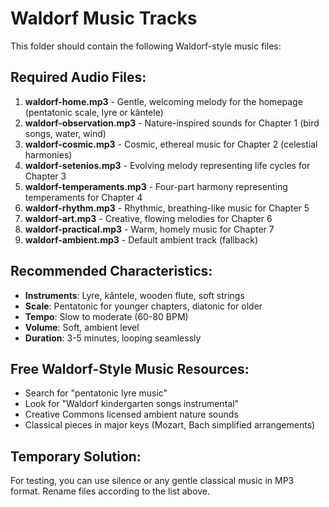 # Waldorf Music Tracks

This folder should contain the following Waldorf-style music files:

## Required Audio Files:

1. **waldorf-home.mp3** - Gentle, welcoming melody for the homepage (pentatonic scale, lyre or kântele)
2. **waldorf-observation.mp3** - Nature-inspired sounds for Chapter 1 (bird songs, water, wind)
3. **waldorf-cosmic.mp3** - Cosmic, ethereal music for Chapter 2 (celestial harmonies)
4. **waldorf-setenios.mp3** - Evolving melody representing life cycles for Chapter 3
5. **waldorf-temperaments.mp3** - Four-part harmony representing temperaments for Chapter 4
6. **waldorf-rhythm.mp3** - Rhythmic, breathing-like music for Chapter 5
7. **waldorf-art.mp3** - Creative, flowing melodies for Chapter 6
8. **waldorf-practical.mp3** - Warm, homely music for Chapter 7
9. **waldorf-ambient.mp3** - Default ambient track (fallback)

## Recommended Characteristics:

- **Instruments**: Lyre, kântele, wooden flute, soft strings
- **Scale**: Pentatonic for younger chapters, diatonic for older
- **Tempo**: Slow to moderate (60-80 BPM)
- **Volume**: Soft, ambient level
- **Duration**: 3-5 minutes, looping seamlessly

## Free Waldorf-Style Music Resources:

- Search for "pentatonic lyre music"
- Look for "Waldorf kindergarten songs instrumental"
- Creative Commons licensed ambient nature sounds
- Classical pieces in major keys (Mozart, Bach simplified arrangements)

## Temporary Solution:

For testing, you can use silence or any gentle classical music in MP3 format.
Rename files according to the list above.